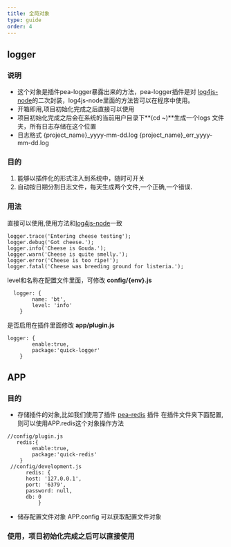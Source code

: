 ```yaml
---
title: 全局对象
type: guide
order: 4
---
```

## logger
### 说明
* 这个对象是插件pea-logger暴露出来的方法，pea-logger插件是对 [log4js-node](https://github.com/log4js-node/log4js-node)的二次封装，log4js-node里面的方法皆可以在程序中使用。
* 开箱即用,项目初始化完成之后直接可以使用
* 项目初始化完成之后会在系统的当前用户目录下**(cd ~)**生成一个logs 文件夹，所有日志存储在这个位置
* 日志格式 {project_name}_yyyy-mm-dd.log {project_name}_err_yyyy-mm-dd.log

### 目的
1. 能够以插件化的形式注入到系统中，随时可开关
2. 自动按日期分割日志文件，每天生成两个文件,一个正确,一个错误.


### 用法
直接可以使用,使用方法和[log4js-node](https://github.com/log4js-node/log4js-node)一致
```
logger.trace('Entering cheese testing');
logger.debug('Got cheese.');
logger.info('Cheese is Gouda.');
logger.warn('Cheese is quite smelly.');
logger.error('Cheese is too ripe!');
logger.fatal('Cheese was breeding ground for listeria.');

```

level和名称在配置文件里面，可修改 **config/{env}.js**
```
  logger: {
        name: 'bt',
        level: 'info'
    }
```
是否启用在插件里面修改 **app/plugin.js**

```
logger: {
        enable:true,
        package:'quick-logger'
    }
```


## APP

### 目的
* 存储插件的对象,比如我们使用了插件 [pea-redis](https://github.com/TimLiu1/pea-redis) 插件
 在插件文件夹下面配置,则可以使用APP.redis这个对象操作方法
```
//config/plugin.js
   redis:{
        enable:true,
        package:'quick-redis'
    }
 //config/development.js
      redis: {
      host: '127.0.0.1',
      port: '6379',
      password: null,
      db: 0
          }

```
* 储存配置文件对象 APP.config 可以获取配置文件对象

### 使用，项目初始化完成之后可以直接使用
